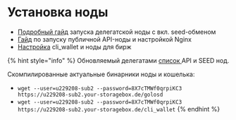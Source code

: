 # Установка ноды

* [Подробный гайд](guide.md) запуска делегатской ноды с вкл. seed-обменом
* [Гайд](guide-api.md) по запуску публичной API-ноды и настройкой Nginx
* [Настройка](guide-exchange.md) cli\_wallet и ноды для бирж

{% hint style="info" %}
Обновляемый делегатами [список ](https://golos.id/nodes)API и SEED нод.

Скомпилированные актуальные бинарники ноды и кошелька:

* `wget --user=u229208-sub2 --password=8X7cTMWf0qrpiKC3 https://u229208-sub2.your-storagebox.de/golosd`
* `wget --user=u229208-sub2 --password=8X7cTMWf0qrpiKC3 https://u229208-sub2.your-storagebox.de/cli_wallet`
{% endhint %}
